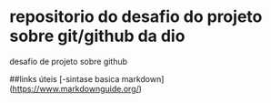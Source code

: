 # repositorio do desafio do projeto sobre git/github da dio
desafio de projeto sobre github


##links úteis
[-sintase basica markdown] (https://www.markdownguide.org/)
